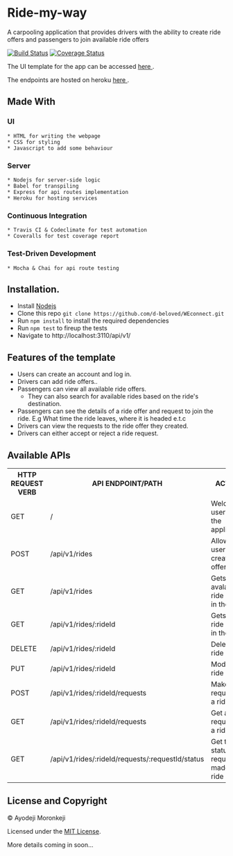 # Ride-my-way
A carpooling application that provides drivers with the ability to create ride offers and passengers to join available ride offers

[![Build Status](https://travis-ci.org/d-beloved/Ride-my-way.svg?branch=heroku-deploy-v1)](https://travis-ci.org/d-beloved/Ride-my-way) [![Coverage Status](https://coveralls.io/repos/github/d-beloved/Ride-my-way/badge.svg?branch=heroku-deploy-v1)](https://coveralls.io/github/d-beloved/Ride-my-way?branch=heroku-deploy-v1)


The UI template for the app can be accessed [ here ](https://d-beloved.github.io/Ride-my-way/UI/).

The endpoints are hosted on heroku [ here ](https://ayo-ride-my-way-v1.herokuapp.com/api/v1).

## Made With
  ### UI
    * HTML for writing the webpage
    * CSS for styling
    * Javascript to add some behaviour

  ### Server
    * Nodejs for server-side logic
    * Babel for transpiling
    * Express for api routes implementation
    * Heroku for hosting services

  ### Continuous Integration
    * Travis CI & Codeclimate for test automation
    * Coveralls for test coverage report
  
  ### Test-Driven Development
    * Mocha & Chai for api route testing

## Installation.
  * Install [Nodejs](https://nodejs.org/en/download/)
  * Clone this repo ``` git clone https://github.com/d-beloved/WEconnect.git ```
  * Run ```npm install``` to install the required dependencies
  * Run ```npm test``` to fireup the tests
  * Navigate to http://localhost:3110/api/v1/

## Features of the template
* Users can create an account and log in.
* Drivers can add ride offers..
* Passengers can view all available ride offers.
  * They can also search for available rides based on the ride's destination.
* Passengers can see the details of a ride offer and request to join the ride. E.g What time
the ride leaves, where it is headed e.t.c
* Drivers can view the requests to the ride offer they created.
* Drivers can either accept or reject a ride request.

## Available APIs
<table>
  <tr>
      <th>HTTP REQUEST VERB</th>
      <th>API ENDPOINT/PATH</th>
      <th>ACTION</th>
  </tr>
  <tr>
      <td>GET</td>
      <td>/</td>
      <td>Welcomes users to the application</td>
  </tr>
  <tr>
      <td>POST</td>
      <td>/api/v1/rides</td>
      <td>Allows users to create ride offers</td>
  </tr>
  <tr>
      <td>GET</td>
      <td>/api/v1/rides</td>
      <td>Gets all avalaible ride offers in the app</td>
  </tr>
  <tr>
      <td>GET</td>
      <td>/api/v1/rides/:rideId</td>
      <td>Gets one ride offer in the app</td>
  </tr>
  <tr>
      <td>DELETE</td>
      <td>/api/v1/rides/:rideId</td>
      <td>Deletes a ride offer</td>
  </tr>
  <tr>
      <td>PUT</td>
      <td>/api/v1/rides/:rideId</td>
      <td>Modifies a ride offer</td>
  </tr>
  <tr>
      <td>POST</td>
      <td>/api/v1/rides/:rideId/requests</td>
      <td>Makes a request for a ride offer</td>
  </tr>
  <tr>
      <td>GET</td>
      <td>/api/v1/rides/:rideId/requests</td>
      <td>Get all request for a ride offer</td>
  </tr>
  <tr>
      <td>GET</td>
      <td>/api/v1/rides/:rideId/requests/:requestId/status</td>
      <td>Get the status of a request made for a ride offer</td>
  </tr>
</table>


## License and Copyright
&copy; Ayodeji Moronkeji

Licensed under the [MIT License](LICENSE).


More details coming in soon...